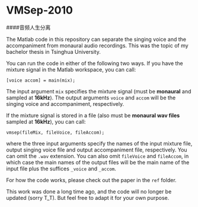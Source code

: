 # VMSep-2010

####音频人生分离

The Matlab code in this repository can separate the singing voice and the accompaniment from monaural audio recordings. This was the topic of my bachelor thesis in Tsinghua University.

You can run the code in either of the following two ways. If you have the mixture signal in the Matlab workspace, you can call:
```
[voice accom] = main(mix);
```
The input argument ```mix``` specifies the mixture signal (must be **monaural** and sampled at **16kHz**). The output arguments ```voice``` and ```accom``` will be the singing voice and accompaniment, respectively.

If the mixture signal is stored in a file (also must be **monaural wav files** sampled at **16kHz**), you can call:
```
vmsep(fileMix, fileVoice, fileAccom);
```
where the three input arguments specify the names of the input mixture file, output singing voice file and output accompaniment file, respectively. You can omit the ```.wav``` extension. You can also omit ```fileVoice``` and ```fileAccom```, in which case the main names of the output files will be the main name of the input file plus the suffices ```_voice``` and ```_accom```.

For how the code works, please check out the paper in the ```ref``` folder.

This work was done a long time ago, and the code will no longer be updated (sorry T_T). But feel free to adapt it for your own purpose.
